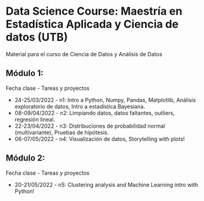 # Data Science Course: Maestría en Estadística Aplicada y Ciencia de datos (UTB)
Material para el curso de Ciencia de Datos y Análisis de Datos


## Módulo 1:
Fecha clase - Tareas y proyectos
- 24-25/03/2022 - n1: Intro a Python, Numpy, Pandas, Matplotlib, Análisis exploratorio de datos, Intro a estadística Bayesiana.
- 08-09/04/2022 - n2: Limpiando datos, datos faltantes, outliers, regresión lineal.
- 22-23/04/2022 - n3: Distribuciones de probabilidad normal (multivariante), Pruebas de hipótesis.
- 06-07/05/2022 - n4: Visualización de datos, Storytelling with plots!

## Módulo 2:
Fecha clase - Tareas y proyectos
- 20-21/05/2022 - n5: Clustering analysis and Machine Learning intro with Python!
